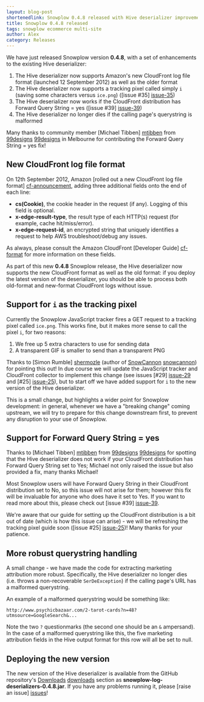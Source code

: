 ```yaml
---
layout: blog-post
shortenedlink: Snowplow 0.4.8 released with Hive deserializer improvements
title: Snowplow 0.4.8 released
tags: snowplow ecommerce multi-site
author: Alex
category: Releases
---
```


We have just released Snowplow version **0.4.8**, with a set of enhancements to the existing Hive deserializer:

1. The Hive deserializer now supports Amazon's new CloudFront log file format (launched 12 September 2012) as well as the older format
2. The Hive deserializer now supports a tracking pixel called simply `i` (saving some characters versus `ice.png`) ([issue #35] [issue-35])
3. The Hive deserializer now works if the CloudFront distribution has Forward Query String = yes ([issue #39] [issue-39])
4. The Hive deserializer no longer dies if the calling page's querystring is malformed

Many thanks to community member [Michael Tibben] [mtibben] from [99designs] [99designs] in Melbourne for contributing the Forward Query String = yes fix!

## New CloudFront log file format

On 12th September 2012, Amazon [rolled out a new CloudFront log file format] [cf-announcement], adding three additional fields onto the end of each line:

* **cs(Cookie)**, the cookie header in the request (if any). Logging of this field is optional.
* **x-edge-result-type**, the result type of each HTTP(s) request (for example, cache hit/miss/error).
* **x-edge-request-id**, an encrypted string that uniquely identifies a request to help AWS troubleshoot/debug any issues.

As always, please consult the Amazon CloudFront [Developer Guide] [cf-format] for more information on these fields.
<!--more-->

As part of this new **0.4.8** Snowplow release, the Hive deserializer now supports the new CloudFront format as well as the old format: if you deploy the latest version of the deserializer, you should be able to process both old-format and new-format CloudFront logs without issue.

## Support for `i` as the tracking pixel

Currently the Snowplow JavaScript tracker fires a GET request to a tracking pixel called `ice.png`. This works fine, but it makes more sense to call the pixel `i`, for two reasons:

1. We free up 5 extra characters to use for sending data
2. A transparent GIF is smaller to send than a transparent PNG

Thanks to [Simon Rumble] [shermozle] (author of [SnowCannon] [snowcannon]) for pointing this out! In due course we will update the JavaScript tracker and CloudFront collector to implement this change (see issues [#29] [issue-29] and [#25] [issue-25]), but to start off we have added support for `i` to the new version of the Hive deserializer.

This is a small change, but highlights a wider point for Snowplow development: in general, whenever we have a "breaking change" coming upstream, we will try to prepare for this change downstream first, to prevent any disruption to your use of Snowplow.

## Support for Forward Query String = yes

Thanks to [Michael Tibben] [mtibben] from [99designs] [99designs] for spotting that the Hive deserializer does not work if your CloudFront distribution has Forward Query String set to Yes; Michael not only raised the issue but also provided a fix, many thanks Michael!

Most Snowplow users will have Forward Query String in their CloudFront distribution set to No, so this issue will not arise for them; however this fix will be invaluable for anyone who does have it set to Yes. If you want to read more about this, please check out [issue #39] [issue-39].

We're aware that our guide for setting up the CloudFront distribution is a bit out of date (which is how this issue can arise) - we will be refreshing the tracking pixel guide soon ([issue #25] [issue-25])! Many thanks for your patience.

## More robust querystring handling

A small change - we have made the code for extracting marketing attribution more robust. Specifically, the Hive deserializer no longer dies (i.e. throws a non-recoverable `SerDeException`) if the calling page's URL has a malformed querystring.

An example of a malformed querystring would be something like:

    http://www.psychicbazaar.com/2-tarot-cards?n=48?utmsource=GoogleSearch&...

Note the two `?` questionmarks (the second one should be an `&` ampersand). In the case of a malformed querystring like this, the five marketing attribution fields in the Hive output format for this row will all be set to null.

## Deploying the new version

The new version of the Hive deserializer is available from the GitHub repository's [Downloads] [downloads] section as **snowplow-log-deserializers-0.4.8.jar**. If you have any problems running it, please [raise an issue] [issues]!

[issue-25]: https://github.com/snowplow/snowplow/issues/25
[issue-29]: https://github.com/snowplow/snowplow/issues/29
[issue-35]: https://github.com/snowplow/snowplow/issues/35
[issue-39]: https://github.com/snowplow/snowplow/pull/39
[mtibben]: https://github.com/mtibben
[shermozle]: https://github.com/shermozle/
[snowcannon]: https://github.com/shermozle/SnowCannon
[99designs]: http://99designs.com
[cf-announcement]: http://aws.amazon.com/about-aws/whats-new/2012/09/04/cloudfront-support-for-cookies-and-price-classes/
[cf-format]: http://docs.amazonwebservices.com/AmazonCloudFront/latest/DeveloperGuide/AccessLogs.html#LogFileFormat
[issues]: https://github.com/snowplow/snowplow/issues
[downloads]: https://github.com/snowplow/snowplow/downloads